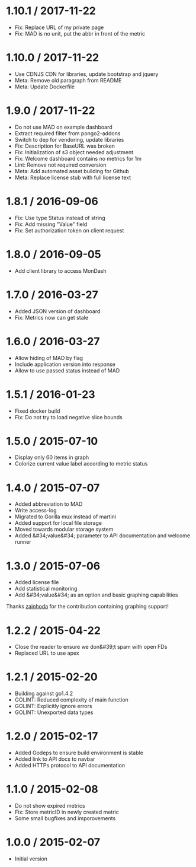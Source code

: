 # 1.10.1 / 2017-11-22

  * Fix: Replace URL of my private page
  * Fix: MAD is no unit, put the abbr in front of the metric

# 1.10.0 / 2017-11-22

  * Use CDNJS CDN for libraries, update bootstrap and jquery
  * Meta: Remove old paragraph from README
  * Meta: Update Dockerfile

# 1.9.0 / 2017-11-22

  * Do not use MAD on example dashboard
  * Extract required filter from pongo2-addons
  * Switch to dep for vendoring, update libraries
  * Fix: Description for BaseURL was broken
  * Fix: Initialization of s3 object needed adjustment
  * Fix: Welcome dashboard contains no metrics for 1m
  * Lint: Remove not required conversion
  * Meta: Add automated asset building for Github
  * Meta: Replace license stub with full license text

# 1.8.1 / 2016-09-06

  * Fix: Use type Status instead of string
  * Fix: Add missing &#34;Value&#34; field
  * Fix: Set authorization token on client request

# 1.8.0 / 2016-09-05

  * Add client library to access MonDash

1.7.0 / 2016-03-27
==================

  * Added JSON version of dashboard
  * Fix: Metrics now can get stale

1.6.0 / 2016-03-27
==================

  * Allow hiding of MAD by flag
  * Include application version into response
  * Allow to use passed status instead of MAD

1.5.1 / 2016-01-23
==================

  * Fixed docker build
  * Fix: Do not try to load negative slice bounds

1.5.0 / 2015-07-10
==================

  * Display only 60 items in graph
  * Colorize current value label according to metric status

1.4.0 / 2015-07-07
==================

  * Added abbreviation to MAD
  * Write access-log
  * Migrated to Gorilla mux instead of martini
  * Added support for local file storage
  * Moved towards modular storage system
  * Added &amp;#34;value&amp;#34; parameter to API documentation and welcome runner

1.3.0 / 2015-07-06
==================

  * Added license file
  * Add statistical monitoring
  * Add &amp;#34;value&amp;#34; as an option and basic graphing capabilities

  Thanks [zainhoda](https://github.com/zainhoda) for the contribution containing graphing support!

1.2.2 / 2015-04-22
==================

  * Close the reader to ensure we don&amp;#39;t spam with open FDs
  * Replaced URL to use apex

1.2.1 / 2015-02-20
==================

  * Building against go1.4.2
  * GOLINT: Reduced complexity of main function
  * GOLINT: Explicitly ignore errors
  * GOLINT: Unexported data types

1.2.0 / 2015-02-17
==================

  * Added Godeps to ensure build environment is stable
  * Added link to API docs to navbar
  * Added HTTPs protocol to API documentation

1.1.0 / 2015-02-08
==================

  * Do not show expired metrics
  * Fix: Store metricID in newly created metric
  * Some small bugfixes and imporovements

1.0.0 / 2015-02-07
==================

  * Initial version